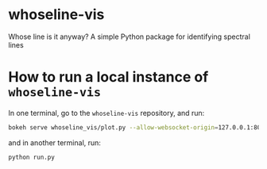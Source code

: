 # whoseline-vis

Whose line is it anyway? A simple Python package for identifying spectral lines

# How to run a local instance of `whoseline-vis`
In one terminal, go to the `whoseline-vis` repository, and run:
```bash
bokeh serve whoseline_vis/plot.py --allow-websocket-origin=127.0.0.1:8000
```
and in another terminal, run: 
```bokeh
python run.py
```

